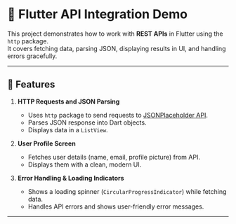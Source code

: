 # 📱 Flutter API Integration Demo

This project demonstrates how to work with **REST APIs** in Flutter using the `http` package.  
It covers fetching data, parsing JSON, displaying results in UI, and handling errors gracefully.

---

## 🚀 Features
1. **HTTP Requests and JSON Parsing**
   - Uses `http` package to send requests to [JSONPlaceholder API](https://jsonplaceholder.typicode.com/).
   - Parses JSON response into Dart objects.
   - Displays data in a `ListView`.

2. **User Profile Screen**
   - Fetches user details (name, email, profile picture) from API.
   - Displays them with a clean, modern UI.

3. **Error Handling & Loading Indicators**
   - Shows a loading spinner (`CircularProgressIndicator`) while fetching data.
   - Handles API errors and shows user-friendly error messages.

---


